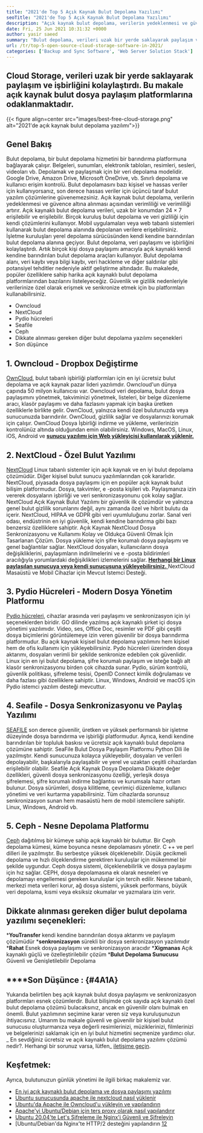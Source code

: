 ```yaml
---
title: "2021'de Top 5 Açık Kaynak Bulut Depolama Yazılımı" 
seoTitle: "2021'de Top 5 Açık Kaynak Bulut Depolama Yazılımı" 
description: "Açık kaynak bulut depolama, verilerin yedeklenmesi ve güvence altına alınması açısından verimliliği ve verimliliği artırır. Bu makale en iyi bulut depolama uygulamalarına odaklanıyor" 
date: Fri, 25 Jun 2021 10:31:32 +0000
author: yasir saeed
summary: "Bulut depolama, verileri uzak bir yerde saklayarak paylaşım ve işbirliğini kolaylaştırdı. Bu makale açık kaynak bulut dosya paylaşım platformlarına odaklanmaktadır." 
url: /tr/top-5-open-source-cloud-storage-software-in-2021/
categories: ['Backup and Sync Software', 'Web Server Solution Stack']
---
```


## Cloud Storage, verileri uzak bir yerde saklayarak paylaşım ve işbirliğini kolaylaştırdı. Bu makale açık kaynak bulut dosya paylaşım platformlarına odaklanmaktadır.

{{< figure align=center src="images/best-free-cloud-storage.png" alt="2021'de açık kaynak bulut depolama yazılımı">}}


## **Genel Bakış** 
Bulut depolama, bir bulut depolama hizmetini bir barındırma platformuna bağlayarak çalışır. Belgeleri, sunumları, elektronik tabloları, resimleri, sesleri, videoları vb. Depolamak ve paylaşmak için bir veri depolama modelidir. Google Drive, Amazon Drive, Microsoft OneDrive, vb. Sınırlı depolama ve kullanıcı erişim kontrolü. Bulut depolamasını bazı kişisel ve hassas veriler için kullanıyorsanız, son derece hassas veriler için üçüncü taraf bulut yazılım çözümlerine güvenemezsiniz. Açık kaynak bulut depolama, verilerin yedeklenmesi ve güvence altına alınması açısından verimliliği ve verimliliği artırır.
Açık kaynaklı bulut depolama verileri, uzak bir konumdan 24 × 7 erişilebilir ve erişilebilir. Birçok kuruluş bulut depolama ve veri gizliliği için kendi çözümlerini kullanıyor. Mobil uygulamaları veya web tabanlı sistemleri kullanarak bulut depolama alanında depolanan verilere erişebilirsiniz. İşletme kuruluşları yerel depolama sürücüsünden kendi kendine barındırılan bulut depolama alanına geçiyor. Bulut depolama, veri paylaşımı ve işbirliğini kolaylaştırdı. Artık birçok kişi dosya paylaşımı amacıyla açık kaynaklı kendi kendine barındırılan bulut depolama araçları kullanıyor. Bulut depolama alanı, veri kaybı veya bilgi kaybı, veri hackleme ve diğer saldırılar gibi potansiyel tehditler nedeniyle aktif geliştirme altındadır.
Bu makalede, popüler özelliklere sahip harika açık kaynaklı bulut depolama platformlarından bazılarını listeleyeceğiz. Güvenlik ve gizlilik nedenleriyle verilerinize özel olarak erişmek ve senkronize etmek için bu platformları kullanabilirsiniz.
  * Owncloud
  * NextCloud
  * Pydio hücreleri
  * Seafile
  * Ceph
  * Dikkate alınması gereken diğer bulut depolama yazılımı seçenekleri
  * Son düşünce

## 1. Owncloud - Dropbox Değiştirme
[OwnCloud][1], bulut tabanlı işbirliği platformları için en iyi ücretsiz bulut depolama ve açık kaynak pazar lideri yazılımdır. Owncloud'un dünya çapında 50 milyon kullanıcısı var. Owncloud veri depolama, bulut dosya paylaşımını yönetmek, takviminizi yönetmek, listeleri, bir belge düzenleme aracı, klasör paylaşımı ve daha fazlasını yapmak için başka üretken özelliklerle birlikte gelir. OwnCloud, yalnızca kendi özel bulutunuzda veya sunucunuzda barındırılır. OwnCloud, gizlilik sağlar ve dosyalarınızı korumak için çalışır. OwnCloud Dosya İşbirliği indirme ve yükleme, verilerinizin kontrolünüz altında olduğundan emin olabilirsiniz.
Windows, MacOS, Linux, iOS, Android ve [**sunucu yazılımı için Web yükleyicisi kullanılarak yüklenir.** ][2]

## 2. NextCloud - Özel Bulut Yazılımı
[NextCloud][3] Linux tabanlı sistemler için açık kaynak ve en iyi bulut depolama çözümüdür. Diğer kişisel bulut sunucu yazılımlarından çok kararlıdır. NextCloud, piyasada dosya paylaşımı için en popüler açık kaynak bulut bilişim platformudur. Dosya, takvimler, e -posta kişileri vb. Paylaşmanıza izin vererek dosyaların işbirliği ve veri senkronizasyonunu çok kolay sağlar. NextCloud Açık Kaynak Bulut Yazılımı bir güvenlik ilk çözümdür ve yalnızca genel bulut gizlilik sorunlarını değil, aynı zamanda özel ve hibrit bulutu da içerir. NextCloud, HIPAA ve GDPR gibi veri uyumluluğunu zorlar.
Sanal veri odası, endüstrinin en iyi güvenlik, kendi kendine barındırma gibi bazı benzersiz özelliklere sahiptir. Açık Kaynak NextCloud Dosya Senkronizasyonu ve Kullanımı Kolay ve Oldukça Güvenli Olmak İçin Tasarlanan Çözüm. Dosya yükleme için şifre korumalı dosya paylaşımı ve genel bağlantılar sağlar. NextCloud dosyaları, kullanıcıların dosya değişikliklerini, paylaşımların indirilmelerini ve e -posta bildirimleri aracılığıyla yorumlardaki değişiklikleri izlemelerini sağlar. [**Herhangi bir Linux paylaşılan sunucuya veya kendi sunucusuna yükleyebilirsiniz.** ][4]
NextCloud Masaüstü ve Mobil Cihazlar için Mevcut İstemci Desteği.

## 3. Pydio Hücreleri - Modern Dosya Yönetim Platformu
[Pydio hücreleri][5], cihazlar arasında veri paylaşımı ve senkronizasyon için iyi seçeneklerden biridir. GO dilinde yazılmış açık kaynaklı şirket içi dosya yönetimi yazılımıdır. Video, ses, Office Doc, resimler ve PDF gibi çeşitli dosya biçimlerini görüntülemeye izin veren güvenilir bir dosya barındırma platformudur. Bu açık kaynak kişisel bulut depolama yazılımını hem kişisel hem de ofis kullanımı için yükleyebilirsiniz. Pydo hücreleri üzerinden dosya aktarımı, dosyaları verimli bir şekilde senkronize edebilen çok güvenlidir. Linux için en iyi bulut depolama, şifre korumalı paylaşım ve isteğe bağlı alt klasör senkronizasyonu birden çok cihazda sunar. Pydio, sürüm kontrolü, güvenlik politikası, şifreleme tesisi, OpenID Connect kimlik doğrulaması ve daha fazlası gibi özelliklere sahiptir.
Linux, Windows, Android ve macOS için Pydio istemci yazılım desteği mevcuttur.

## 4. Seafile - Dosya Senkronizasyonu ve Paylaş Yazılımı
[SEAFILE][6] son ​​derece güvenilir, üretken ve yüksek performanslı bir işletme düzeyinde dosya barındırma ve işbirliği platformudur. Ayrıca, kendi kendine barındırılan bir topluluk baskısı ve ücretsiz açık kaynaklı bulut depolama çözümüne sahiptir. SeaFile Bulut Dosya Paylaşım Platformu Python Dili ile yazılmıştır.
Kendi sunucunuza kolayca yükleyebilir, dosyaları ve verileri depolayabilir, başkalarıyla paylaşabilir ve yerel ve uzaktan çeşitli cihazlardan erişilebilir olabilir. Seafile Açık Kaynak Dosya Depolama Dikkate değer özellikleri, güvenli dosya senkronizasyonu özelliği, yerleşik dosya şifrelemesi, şifre korumalı indirme bağlantısı ve kurumsala hazır ortam bulunur. Dosya sürümleri, dosya kilitleme, çevrimiçi düzenleme, kullanıcı yönetimi ve veri kurtarma yapabilirsiniz. Tüm cihazlarda sorunsuz senkronizasyon sunan hem masaüstü hem de mobil istemcilere sahiptir.
Linux, Windows, Android vb.

## 5. Ceph - Nesne Depolama Platformu
[Ceph][7] dağıtılmış bir kümeye sahip açık kaynaklı bir buluttur. Bir Ceph depolama kümesi, küme boyunca nesne depolamasını yönetir. C ++ ve perl dilleri ile yazılmıştır. Bu serbestçe yüksek ölçeklenebilir. Düşük gecikmeli depolama ve hızlı ölçeklendirme gerektiren kuruluşlar için mükemmel bir şekilde uygundur. Ceph dosya sistemi, ölçeklenebilirlik ve dosya paylaşımı için hız sağlar. CEPH, dosya depolamasına ek olarak nesneleri ve depolamayı engellemesi gereken kuruluşlar için tercih edilir.
Nesne tabanlı, merkezi meta verileri korur, ağ dosya sistemi, yüksek performans, büyük veri depolama, kısmi veya eksiksiz okumalar ve yazmalara izin verir.

## Dikkate alınması gereken diğer bulut depolama yazılımı seçenekleri:
  ***YouTransfer**  kendi kendine barındırılan dosya aktarımı ve paylaşım çözümüdür
  ***senkronizasyon**  sürekli bir dosya senkronizasyon yazılımıdır
  ***Rahat**  Esnek dosya paylaşımı ve senkronizasyon aracıdır
  ***Xigmanas**  Açık kaynaklı güçlü ve özelleştirilebilir çözüm
  ***Bulut Depolama Sunucusu**  Güvenli ve Genişletilebilir Depolama

## ****Son Düşünce **:** {#4A1A}
Yukarıda belirtilen beş açık kaynak bulut dosya paylaşımı ve senkronizasyon platformları esnek çözümlerdir. Bulut bilişimde çok sayıda açık kaynaklı özel bulut depolama çözümü bulacaksınız, ancak en güvenilir olanı bulmak en önemli. Bulut yazılımının seçimine karar veren siz veya kuruluşunuzun ihtiyacısınız. Umarım bu makale güvenli ve güvenilir bir kişisel bulut sunucusu oluşturmanıza veya değerli resimlerinizi, müziklerinizi, filmlerinizi ve belgelerinizi saklamak için en iyi bulut hizmetini seçmenize yardımcı olur.
_ En sevdiğiniz ücretsiz ve açık kaynaklı bulut depolama yazılımı çözümü nedir?. Herhangi bir sorunuz varsa, lütfen_ [iletişime geçin][8].

## Keşfetmek:
Ayrıca, bulutunuzun günlük yönetimi ile ilgili birkaç makalemiz var.
  * [En iyi açık kaynaklı bulut depolama ve dosya paylaşımı yazılımı][9]
  * [Ubuntu sunucusunda apache ile nextcloud nasıl yüklenir][4]
  * [Ubuntu'da Apache ile Owncloud'u yükleyin ve yapılandırın][2]
  * [Apache'yi Ubuntu/Debian için ters proxy olarak nasıl yapılandırır][10]
  * [Ubuntu 20.04'te Let's Şifreleme ile Nginx'i Güvenli ve Şifreleyin][11]
  * [Ubuntu/Debian'da Nginx'te HTTP/2 desteğini yapılandırın [12]

  
[1]: https://owncloud.com/
[2]: https://blog.containerize.com/backup-and-sync-software/how-to-install-and-configure-owncloud-with-apache-on-ubuntu/
[3]: https://nextcloud.com/
[4]: https://blog.containerize.com/backup-and-sync-software/how-to-install-nextcloud-with-apache-on-ubuntu-server/
[5]: https://pydio.com/
[6]: https://www.seafile.com/
[7]: https://ceph.io/en/
[8]: mailto:yasir.saeed@aspose.com
[9]: https://products.containerize.com/backup-and-sync/
[10]: https://blog.containerize.com/web-server-solution-stack/how-to-configure-apache-as-a-reverse-proxy-for-ubuntudebian/
[11]: https://blog.containerize.com/web-server-solution-stack/how-to-secure-nginx-with-letsencrypt-on-ubuntu-20-04/
[12]: https://blog.containerize.com/web-server-solution-stack/how-to-configure-http2-support-in-nginx-on-ubuntudebian/
